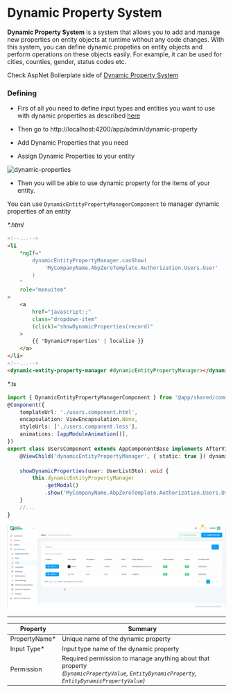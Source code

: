 # Dynamic Property System

**Dynamic Property System** is a system that allows you to add and manage new properties on entity objects at runtime without any code changes. With this system, you can define dynamic propeties on entity objects and perform operations on these objects easily. For example, it can be used for cities, counties, gender, status codes etc.

Check AspNet Boilerplate side of [Dynamic Property System](https://aspnetboilerplate.com/Pages/Documents/Dynamic-Property-System)

### Defining

* Firs of all you need to define input types and entities you want to use with dynamic properties as described [here](https://aspnetboilerplate.com/Pages/Documents/Dynamic-Parameter-System#dynamic-property-definition)

* Then go to http://localhost:4200/app/admin/dynamic-property

* Add Dynamic Properties that you need

* Assign Dynamic Properties to your entity


<img src="images/adding-dynamic-properties-to-entity.gif" alt="dynamic-properties" class="img-thumbnail" />

* Then you will be able to use dynamic property for the items of your entity.

You can use `DynamicEntityPropertyManagerComponent` to manager dynamic properties of an entity

_*.html_
```html
<!--...-->
<li
    *ngIf="
        dynamicEntityPropertyManager.canShow(
            'MyCompanyName.AbpZeroTemplate.Authorization.Users.User'
        )
    "
    role="menuitem"
>
    <a
        href="javascript:;"
        class="dropdown-item"
        (click)="showDynamicProperties(record)"
    >
        {{ 'DynamicProperties' | localize }}
    </a>
</li>
<!--...-->
<dynamic-entity-property-manager #dynamicEntityPropertyManager></dynamic-entity-property-manager>
```

_*.ts_
```typescript
import { DynamicEntityPropertyManagerComponent } from '@app/shared/common/dynamic-entity-property-manager/dynamic-entity-property-manager.component';
@Component({
    templateUrl: './users.component.html',
    encapsulation: ViewEncapsulation.None,
    styleUrls: ['./users.component.less'],
    animations: [appModuleAnimation()],
})
export class UsersComponent extends AppComponentBase implements AfterViewInit {
    @ViewChild('dynamicEntityPropertyManager', { static: true }) dynamicEntityPropertyManager: DynamicEntityPropertyManagerComponent;

    showDynamicProperties(user: UserListDto): void {
        this.dynamicEntityPropertyManager
            .getModal()
            .show('MyCompanyName.AbpZeroTemplate.Authorization.Users.User', user.id.toString());
    }
    //...
}

```

<img src="images/managing-dynamic-property-of-entity.gif" alt="dynamic-propert-of-entity" class="img-thumbnail" />

_____

<table>
    <thead>
    	<tr>
            <th>Property</th>
            <th>Summary</th>
        </tr>
    </thead>
    <tbody>
    	<tr>
            <td>PropertyName*</td>
            <td>Unique name of the dynamic property</td>
        </tr>
         <tr>
            <td>Input Type*</td>
            <td>Input type name of the dynamic property</td>
        </tr>  
         <tr>
            <td>Permission</td>
            <td>Required permission to manage anything about that property <br><span style="font-style: italic;">(<code>DynamicPropertyValue</code>, <code>EntityDynamicProperty</code>, <code>EntityDynamicPropertyValue</code>)</span></td>
        </tr>   
    </tbody>
</table>